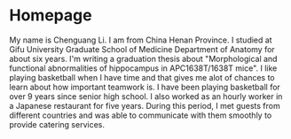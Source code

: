 # Homepage
My name is Chenguang Li. I am from China Henan Province. I studied at Gifu University Graduate School of Medicine Department of Anatomy for about six years. I'm writing a graduation thesis about "Morphological and functional abnormalities of hippocampus in APC1638T/1638T mice". I like playing basketball when I have time and that gives me alot of chances to learn about how important teamwork is. I have been playing basketball for over 9 years since senior high school. I also worked as an hourly worker in a Japanese restaurant for five years. During this period, I met guests from different countries and was able to communicate with them smoothly to provide catering services. 
